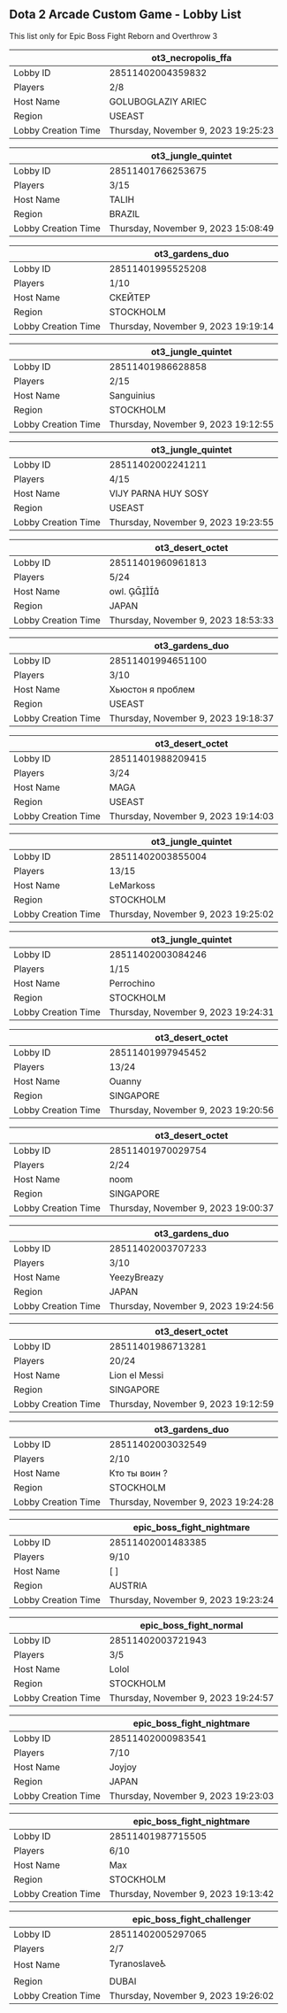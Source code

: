 ## Dota 2 Arcade Custom Game - Lobby List

This list only for Epic Boss Fight Reborn and Overthrow 3

|  | ot3_necropolis_ffa |
| ------ | ------ |
| Lobby ID | 28511402004359832 |
| Players | 2/8 |
| Host Name | GOLUBOGLAZIY ARIEC |
| Region | USEAST |
| Lobby Creation Time | Thursday, November 9, 2023 19:25:23 |


|  | ot3_jungle_quintet |
| ------ | ------ |
| Lobby ID | 28511401766253675 |
| Players | 3/15 |
| Host Name | TALIH |
| Region | BRAZIL |
| Lobby Creation Time | Thursday, November 9, 2023 15:08:49 |


|  | ot3_gardens_duo |
| ------ | ------ |
| Lobby ID | 28511401995525208 |
| Players | 1/10 |
| Host Name | СКЕЙТЕР |
| Region | STOCKHOLM |
| Lobby Creation Time | Thursday, November 9, 2023 19:19:14 |


|  | ot3_jungle_quintet |
| ------ | ------ |
| Lobby ID | 28511401986628858 |
| Players | 2/15 |
| Host Name | Sanguinius |
| Region | STOCKHOLM |
| Lobby Creation Time | Thursday, November 9, 2023 19:12:55 |


|  | ot3_jungle_quintet |
| ------ | ------ |
| Lobby ID | 28511402002241211 |
| Players | 4/15 |
| Host Name | VIJY PARNA HUY SOSY |
| Region | USEAST |
| Lobby Creation Time | Thursday, November 9, 2023 19:23:55 |


|  | ot3_desert_octet |
| ------ | ------ |
| Lobby ID | 28511401960961813 |
| Players | 5/24 |
| Host Name | owl.  |
| Region | JAPAN |
| Lobby Creation Time | Thursday, November 9, 2023 18:53:33 |


|  | ot3_gardens_duo |
| ------ | ------ |
| Lobby ID | 28511401994651100 |
| Players | 3/10 |
| Host Name | Хьюстон я проблем |
| Region | USEAST |
| Lobby Creation Time | Thursday, November 9, 2023 19:18:37 |


|  | ot3_desert_octet |
| ------ | ------ |
| Lobby ID | 28511401988209415 |
| Players | 3/24 |
| Host Name | MAGA |
| Region | USEAST |
| Lobby Creation Time | Thursday, November 9, 2023 19:14:03 |


|  | ot3_jungle_quintet |
| ------ | ------ |
| Lobby ID | 28511402003855004 |
| Players | 13/15 |
| Host Name | LeMarkoss |
| Region | STOCKHOLM |
| Lobby Creation Time | Thursday, November 9, 2023 19:25:02 |


|  | ot3_jungle_quintet |
| ------ | ------ |
| Lobby ID | 28511402003084246 |
| Players | 1/15 |
| Host Name | Perrochino |
| Region | STOCKHOLM |
| Lobby Creation Time | Thursday, November 9, 2023 19:24:31 |


|  | ot3_desert_octet |
| ------ | ------ |
| Lobby ID | 28511401997945452 |
| Players | 13/24 |
| Host Name | Ouanny |
| Region | SINGAPORE |
| Lobby Creation Time | Thursday, November 9, 2023 19:20:56 |


|  | ot3_desert_octet |
| ------ | ------ |
| Lobby ID | 28511401970029754 |
| Players | 2/24 |
| Host Name | noom |
| Region | SINGAPORE |
| Lobby Creation Time | Thursday, November 9, 2023 19:00:37 |


|  | ot3_gardens_duo |
| ------ | ------ |
| Lobby ID | 28511402003707233 |
| Players | 3/10 |
| Host Name | YeezyBreazy |
| Region | JAPAN |
| Lobby Creation Time | Thursday, November 9, 2023 19:24:56 |


|  | ot3_desert_octet |
| ------ | ------ |
| Lobby ID | 28511401986713281 |
| Players | 20/24 |
| Host Name | Lion el Messi |
| Region | SINGAPORE |
| Lobby Creation Time | Thursday, November 9, 2023 19:12:59 |


|  | ot3_gardens_duo |
| ------ | ------ |
| Lobby ID | 28511402003032549 |
| Players | 2/10 |
| Host Name | Кто ты воин ? |
| Region | STOCKHOLM |
| Lobby Creation Time | Thursday, November 9, 2023 19:24:28 |


|  | epic_boss_fight_nightmare |
| ------ | ------ |
| Lobby ID | 28511402001483385 |
| Players | 9/10 |
| Host Name | [                         ] |
| Region | AUSTRIA |
| Lobby Creation Time | Thursday, November 9, 2023 19:23:24 |


|  | epic_boss_fight_normal |
| ------ | ------ |
| Lobby ID | 28511402003721943 |
| Players | 3/5 |
| Host Name | Lolol |
| Region | STOCKHOLM |
| Lobby Creation Time | Thursday, November 9, 2023 19:24:57 |


|  | epic_boss_fight_nightmare |
| ------ | ------ |
| Lobby ID | 28511402000983541 |
| Players | 7/10 |
| Host Name | Joyjoy |
| Region | JAPAN |
| Lobby Creation Time | Thursday, November 9, 2023 19:23:03 |


|  | epic_boss_fight_nightmare |
| ------ | ------ |
| Lobby ID | 28511401987715505 |
| Players | 6/10 |
| Host Name | Max |
| Region | STOCKHOLM |
| Lobby Creation Time | Thursday, November 9, 2023 19:13:42 |


|  | epic_boss_fight_challenger |
| ------ | ------ |
| Lobby ID | 28511402005297065 |
| Players | 2/7 |
| Host Name | Tyranoslave♿ |
| Region | DUBAI |
| Lobby Creation Time | Thursday, November 9, 2023 19:26:02 |


